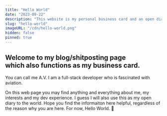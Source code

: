 ```yaml
---
title: "Hello World"
date: "2023-09-22"
description: "This website is my personal business card and an open diary of sorts :)"
slug: "hello-world"
imageURL: "/cdn/hello-world.png"
hidden: false
pinned: true
---
```


## Welcome to my blog/shitposting page <br>which also functions as my business card.

You can call me A.V. I am a full-stack developer who is fascinated with aviation.

On this web page you may find anything and everything about me, my interests and my dev experience. I guess I will also use this as my open diary to the world. Hope you find the informaiton here helpful, regardless of the reason why you are here. For now, Hello World. 💖
